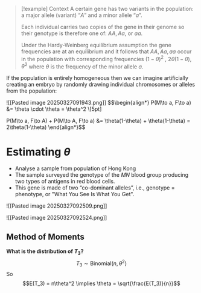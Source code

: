 >[!example] Context
>A certain gene has two variants in the population: a major allele (variant) “$A$” and a minor allele “$a$”. 
>
>Each individual carries two copies of the gene in their genome so their genotype is therefore one of: $AA, Aa,$ or $aa$.
>
>Under the Hardy-Weinberg equilibrium assumption the gene frequencies are at an equilibrium and it follows that $AA, Aa, aa$ occur in the population with corresponding frequencies $(1 − \theta)^2$ , $2\theta(1 − \theta)$, $\theta^2$ where $\theta$ is the frequency of the minor allele $a$.

If the population is entirely homogeneous then we can imagine artificially creating an embryo by randomly drawing individual chromosomes or alleles from the population:

![[Pasted image 20250327091943.png]]
$$\begin{align*}
P(M\to a, F\to a) &= \theta \cdot \theta = \theta^2 \\[5pt]
 
P(M\to a, F\to A) + P(M\to A, F\to a) &= \theta(1-\theta) + \theta(1-\theta) = 2\theta(1-\theta)
\end{align*}$$


# Estimating $\theta$

- Analyse a sample from population of Hong Kong
- The sample surveyed the genotype of the $MN$ blood group producing two types of antigens in red blood cells.
- This gene is made of two “co-dominant alleles”, i.e., genotype = phenotype, or "What You See Is What You Get".

![[Pasted image 20250327092509.png]]

![[Pasted image 20250327092524.png]]

## Method of Moments

**What is the distribution of $T_3$?**
$$T_3 \sim \text{Binomial}(n, \theta^2)$$
So 
$$E(T_3) = n\theta^2 \implies \theta = \sqrt{\frac{E(T_3)}{n}}$$